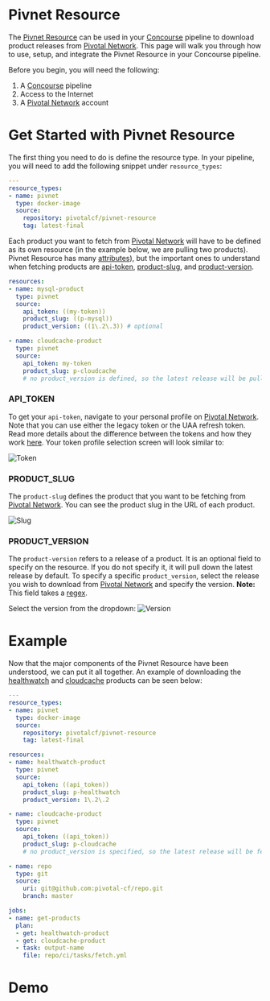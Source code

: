 # Pivnet Resource

The [Pivnet Resource](https://github.com/pivotal-cf/pivnet-resource) can be used in your [Concourse](https://concourse-ci.org/) pipeline to download product releases from [Pivotal Network](https://network.pivotal.io/). This page will walk you through how to use, setup, and integrate the Pivnet Resource in your Concourse pipeline.

Before you begin, you will need the following:

1. A [Concourse](https://concourse-ci.org/) pipeline
2. Access to the Internet
3. A [Pivotal Network](https://network.pivotal.io) account


# Get Started with Pivnet Resource

The first thing you need to do is define the resource type. In your pipeline, you will need to add the following snippet under `resource_types`:

```yaml
---
resource_types:
- name: pivnet
  type: docker-image
  source:
    repository: pivotalcf/pivnet-resource
    tag: latest-final
```


Each product you want to fetch from [Pivotal Network](https://network.pivotal.io) will have to be defined as its own resource (in the example below, we are pulling two products). Pivnet Resource has many [attributes](https://github.com/pivotal-cf/pivnet-resource)), but the important ones to understand when fetching products are [api-token](#api_token), [product-slug](#product_slug), and [product-version](#product_version). 


```yaml
resources:
- name: mysql-product
  type: pivnet
  source:
    api_token: ((my-token))
    product_slug: ((p-mysql))
    product_version: ((1\.2\.3)) # optional

- name: cloudcache-product
  type: pivnet
  source:
    api_token: my-token
    product_slug: p-cloudcache 
    # no product_version is defined, so the latest release will be pulled
```



### API_TOKEN
To get your `api-token`, navigate to your personal profile on [Pivotal Network](https://network.pivotal.io). Note that you can use either the legacy token or the UAA refresh token. Read more details about the difference between the tokens and how they work [here](https://network.pivotal.io/docs/api#how-to-authenticate). Your token profile selection screen will look similar to:

![Token](https://raw.githubusercontent.com/pivotal-cf/pivnet-resource-page.github.io/master/pivnet-profile.png)



### PRODUCT_SLUG
The `product-slug` defines the product that you want to be fetching from [Pivotal Network](https://network.pivotal.io). You can see the product slug in the URL of each product.

![Slug](https://raw.githubusercontent.com/pivotal-cf/pivnet-resource-page.github.io/master/pivnet-product-slug.png)



### PRODUCT_VERSION
The `product-version` refers to a release of a product. It is an optional field to specify on the resource. If you do not specify it, it will pull down the latest release  by default. To specify a specific `product_version`, select the release you wish to download from [Pivotal Network](https://network.pivotal.io) and specify the version. **Note:** This field takes a [regex](https://en.wikipedia.org/wiki/Regular_expression).

Select the version from the dropdown:
![Version](https://raw.githubusercontent.com/pivotal-cf/pivnet-resource-page.github.io/master/pivnet-product-version.png)


# Example
Now that the major components of the Pivnet Resource have been understood, we can put it all together. An example of downloading the [healthwatch](https://network.pivotal.io/products/p-healthwatch/) and [cloudcache](https://network.pivotal.io/products/p-cloudcache/) products can be seen below:

```yaml
---
resource_types:
- name: pivnet
  type: docker-image
  source:
    repository: pivotalcf/pivnet-resource
    tag: latest-final

resources:
- name: healthwatch-product
  type: pivnet
  source:
    api_token: ((api_token))
    product_slug: p-healthwatch
    product_version: 1\.2\.2

- name: cloudcache-product
  type: pivnet
  source:
    api_token: ((api_token))
    product_slug: p-cloudcache
    # no product_version is specified, so the latest release will be fetched

- name: repo
  type: git
  source:
    uri: git@github.com:pivotal-cf/repo.git
    branch: master

jobs:
- name: get-products
  plan:
  - get: healthwatch-product
  - get: cloudcache-product
  - task: output-name
    file: repo/ci/tasks/fetch.yml
```


# Demo

